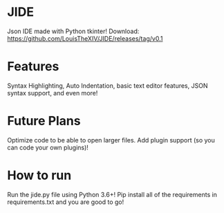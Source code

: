 # JIDE
Json IDE made with Python tkinter!
Download: https://github.com/LouisTheXIV/JIDE/releases/tag/v0.1

# Features
Syntax Highlighting, Auto Indentation, basic text editor features, JSON syntax support, and even more!

# Future Plans
Optimize code to be able to open larger files.
Add plugin support (so you can code your own plugins)!

# How to run
Run the jide.py file using Python 3.6+! Pip install all of the requirements in requirements.txt and you are good to go!
